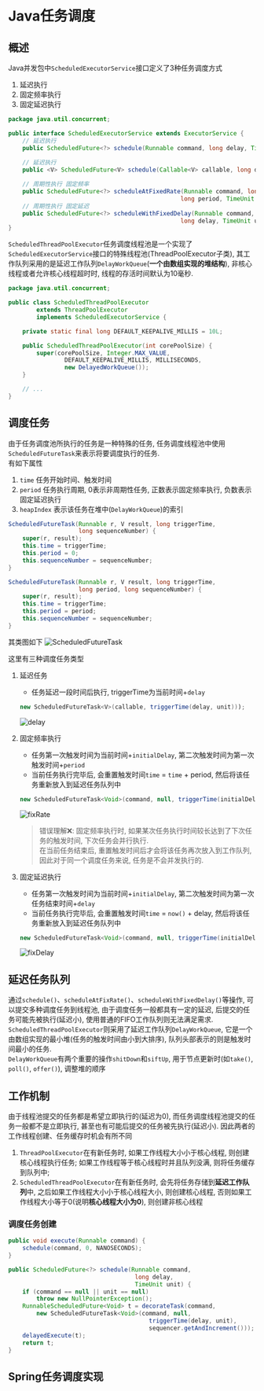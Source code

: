 # Java任务调度

## 概述
Java并发包中`ScheduledExecutorService`接口定义了3种任务调度方式
1. 延迟执行
2. 固定频率执行
3. 固定延迟执行
```java
package java.util.concurrent;

public interface ScheduledExecutorService extends ExecutorService {
    // 延迟执行
    public ScheduledFuture<?> schedule(Runnable command, long delay, TimeUnit unit);
    
    // 延迟执行
    public <V> ScheduledFuture<V> schedule(Callable<V> callable, long delay, TimeUnit unit);

    // 周期性执行 固定频率
    public ScheduledFuture<?> scheduleAtFixedRate(Runnable command, long initialDelay,
                                                 long period, TimeUnit unit);
    // 周期性执行 固定延迟
    public ScheduledFuture<?> scheduleWithFixedDelay(Runnable command, long initialDelay,
                                                 long delay, TimeUnit unit);
}
```
`ScheduledThreadPoolExecutor`任务调度线程池是一个实现了`ScheduledExecutorService`接口的特殊线程池(ThreadPoolExecutor子类), 其工作队列采用的是延迟工作队列`DelayWorkQueue`(**一个由数组实现的堆结构**), 非核心线程或者允许核心线程超时时, 线程的存活时间默认为10毫秒. 
```java
package java.util.concurrent;

public class ScheduledThreadPoolExecutor
        extends ThreadPoolExecutor
        implements ScheduledExecutorService {

    private static final long DEFAULT_KEEPALIVE_MILLIS = 10L;

    public ScheduledThreadPoolExecutor(int corePoolSize) {
        super(corePoolSize, Integer.MAX_VALUE,
                DEFAULT_KEEPALIVE_MILLIS, MILLISECONDS,
                new DelayedWorkQueue());
    }

    // ...
}
```
## 调度任务
由于任务调度池所执行的任务是一种特殊的任务, 任务调度线程池中使用`ScheduledFutureTask`来表示将要调度执行的任务.  
有如下属性
1. `time` 任务开始时间、触发时间 
2. `period` 任务执行周期, 0表示非周期性任务, 正数表示固定频率执行, 负数表示固定延迟执行
3. `heapIndex` 表示该任务在堆中(`DelayWorkQueue`)的索引
```java
ScheduledFutureTask(Runnable r, V result, long triggerTime,
                    long sequenceNumber) {
    super(r, result);
    this.time = triggerTime;
    this.period = 0;
    this.sequenceNumber = sequenceNumber;
}

ScheduledFutureTask(Runnable r, V result, long triggerTime,
                    long period, long sequenceNumber) {
    super(r, result);
    this.time = triggerTime;
    this.period = period;
    this.sequenceNumber = sequenceNumber;
}
```
其类图如下
![ScheduledFutureTask](png/ScheduledFutureTask.png)

这里有三种调度任务类型
1. 延迟任务
    + 任务延迟一段时间后执行, triggerTime为当前时间+`delay`
    ```java
    new ScheduledFutureTask<V>(callable, triggerTime(delay, unit)));
    ```
    ![delay](png/delay.png)

2. 固定频率执行
    * 任务第一次触发时间为当前时间+`initialDelay`, 第二次触发时间为第一次触发时间+`period`
    * 当前任务执行完毕后, 会重置触发时间`time` = `time` + period, 然后将该任务重新放入到延迟任务队列中
    ```java
    new ScheduledFutureTask<Void>(command, null, triggerTime(initialDelay, unit), unit.toNanos(period));
    ```
    ![fixRate](png/fixRate.png)
    > 错误理解❌: 固定频率执行时, 如果某次任务执行时间较长达到了下次任务的触发时间, 下次任务会并行执行.  
    > 在当前任务结束后, 重置触发时间后才会将该任务再次放入到工作队列, 因此对于同一个调度任务来说, 任务是不会并发执行的.

3. 固定延迟执行
    * 任务第一次触发时间为当前时间+`initialDelay`, 第二次触发时间为第一次任务结束时间+`delay`
    * 当前任务执行完毕后, 会重置触发时间`time` = `now()` + delay, 然后将该任务重新放入到延迟任务队列中
    ```java
    new ScheduledFutureTask<Void>(command, null, triggerTime(initialDelay, unit), unit.toNanos(-delay));
    ```
    ![fixDelay](png/fixDelay.png)

## 延迟任务队列
通过`schedule()`、`scheduleAtFixRate()`、`scheduleWithFixedDelay()`等操作, 可以提交多种调度任务到线程池, 由于调度任务一般都具有一定的延迟, 后提交的任务可能先被执行(延迟小), 使用普通的FIFO工作队列则无法满足需求.  
`ScheduledThreadPoolExecutor`则采用了延迟工作队列`DelayWorkQueue`, 它是一个由数组实现的最小堆(任务的触发时间由小到大排序), 队列头部表示的则是触发时间最小的任务.  
`DelayWorkQueue`有两个重要的操作`shitDown`和`siftUp`, 用于节点更新时(如`take()`, `poll()`, `offer()`), 调整堆的顺序

## 工作机制
由于线程池提交的任务都是希望立即执行的(延迟为0), 而任务调度线程池提交的任务一般都不是立即执行, 甚至也有可能后提交的任务被先执行(延迟小). 因此两者的工作线程创建、任务缓存时机会有所不同
1. `ThreadPoolExecutor`在有新任务时, 如果工作线程大小小于核心线程, 则创建核心线程执行任务; 如果工作线程等于核心线程时并且队列没满, 则将任务缓存到队列中;
2. `ScheduledThreadPoolExecutor`在有新任务时, 会先将任务存储到**延迟工作队列**中, 之后如果工作线程大小小于核心线程大小, 则创建核心线程, 否则如果工作线程大小等于0(说明**核心线程大小为0**), 则创建非核心线程

### 调度任务创建
```java
public void execute(Runnable command) {
    schedule(command, 0, NANOSECONDS);
}

public ScheduledFuture<?> schedule(Runnable command,
                                    long delay,
                                    TimeUnit unit) {
    if (command == null || unit == null)
        throw new NullPointerException();
    RunnableScheduledFuture<Void> t = decorateTask(command,
        new ScheduledFutureTask<Void>(command, null,
                                        triggerTime(delay, unit),
                                        sequencer.getAndIncrement()));
    delayedExecute(t);
    return t;
}
```

## Spring任务调度实现